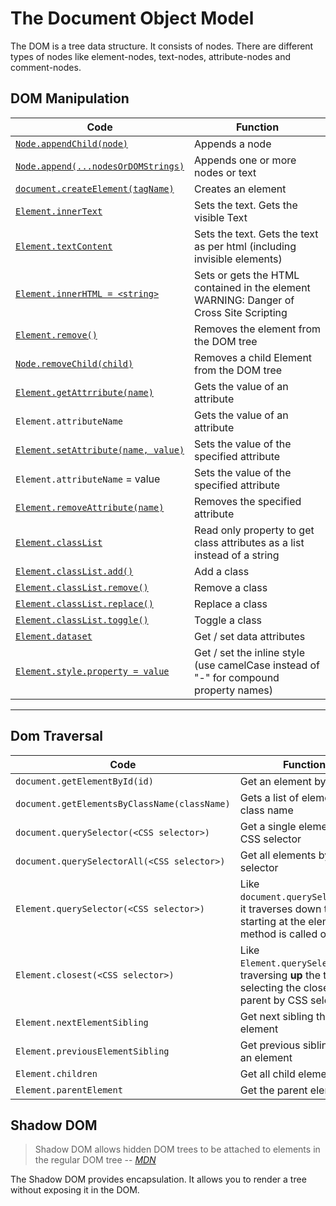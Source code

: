 # The Document Object Model

The DOM is a tree data structure. It consists of nodes. There are different types of nodes like element-nodes, text-nodes, attribute-nodes and comment-nodes.

## DOM Manipulation

| Code                                                                                                         | Function                                                                                    |
| ------------------------------------------------------------------------------------------------------------ | ------------------------------------------------------------------------------------------- |
| [`Node.appendChild(node)`](https://developer.mozilla.org/en-US/docs/Web/API/Node/appendChild)                | Appends a node                                                                              |
| [`Node.append(...nodesOrDOMStrings)`](https://developer.mozilla.org/en-US/docs/Web/API/Element/append)       | Appends one or more nodes or text                                                           |
| [`document.createElement(tagName)`](https://developer.mozilla.org/en-US/docs/Web/API/Document/createElement) | Creates an element                                                                          |
| [`Element.innerText`](https://developer.mozilla.org/en-US/docs/Web/API/HTMLElement/innerText)                | Sets the text. Gets the visible Text                                                        |
| [`Element.textContent`](https://developer.mozilla.org/en-US/docs/Web/API/Node/textContent)                   | Sets the text. Gets the text as per html (including invisible elements)                     |
| [`Element.innerHTML = <string>`](https://developer.mozilla.org/en-US/docs/Web/API/Element/innerHTML)         | Sets or gets the HTML contained in the element<br />WARNING: Danger of Cross Site Scripting |
| [`Element.remove()`](https://developer.mozilla.org/en-US/docs/Web/API/Element/remove)                        | Removes the element from the DOM tree                                                       |
| [`Node.removeChild(child)`](https://developer.mozilla.org/en-US/docs/Web/API/Node/removeChild)               | Removes a child Element from the DOM tree                                                   |
| [`Element.getAttrribute(name)`](https://developer.mozilla.org/en-US/docs/Web/API/Element/getAttribute)       | Gets the value of an attribute                                                              |
| `Element.attributeName`                                                                                      | Gets the value of an attribute                                                              |
| [`Element.setAttribute(name, value)`](https://developer.mozilla.org/en-US/docs/Web/API/Element/setAttribute) | Sets the value of the specified attribute                                                   |
| `Element.attributeName` = value                                                                              | Sets the value of the specified attribute                                                   |
| [`Element.removeAttribute(name)`](https://developer.mozilla.org/en-US/docs/Web/API/Element/removeAttribute)  | Removes the specified attribute                                                             |
| [`Element.classList`](https://developer.mozilla.org/en-US/docs/Web/API/Element/classList)                    | Read only property to get class attributes as a list instead of a string                    |
| [`Element.classList.add()`](https://developer.mozilla.org/en-US/docs/Web/API/Element/classList)              | Add a class                                                                                 |
| [`Element.classList.remove()`](https://developer.mozilla.org/en-US/docs/Web/API/Element/classList)           | Remove a class                                                                              |
| [`Element.classList.replace()`](https://developer.mozilla.org/en-US/docs/Web/API/Element/classList)          | Replace a class                                                                             |
| [`Element.classList.toggle()`](https://developer.mozilla.org/en-US/docs/Web/API/Element/classList)           | Toggle a class                                                                              |
| [`Element.dataset`](https://developer.mozilla.org/en-US/docs/Web/API/HTMLElement/dataset)                    | Get / set data attributes                                                                   |
| [`Element.style.property = value`](https://developer.mozilla.org/en-US/docs/Web/API/HTMLElement/style)       | Get / set the inline style (use camelCase instead of "-" for compound property names)       |

---

## Dom Traversal

| Code                                         | Function                                                                                                    |
| -------------------------------------------- | ----------------------------------------------------------------------------------------------------------- |
| `document.getElementById(id)`                | Get an element by Id                                                                                        |
| `document.getElementsByClassName(className)` | Gets a list of elements by class name                                                                       |
| `document.querySelector(<CSS selector>)`     | Get a single element by CSS selector                                                                        |
| `document.querySelectorAll(<CSS selector>)`  | Get all elements by CSS selector                                                                            |
| `Element.querySelector(<CSS selector>)`      | Like `document.querySelector`but it traverses down the tree starting at the element the method is called on |
| `Element.closest(<CSS selector>)`            | Like `Element.querySelector` but traversing **up** the tree, selecting the closest parent by CSS selector   |
| `Element.nextElementSibling`                 | Get next sibling that is an element                                                                         |
| `Element.previousElementSibling`             | Get previous sibling that is an element                                                                     |
| `Element.children`                           | Get all child elements                                                                                      |
| `Element.parentElement`                      | Get the parent element                                                                                      |

## Shadow DOM

> Shadow DOM allows hidden DOM trees to be attached to elements in the regular DOM tree
> -- <cite>[MDN][1]</cite>

The Shadow DOM provides encapsulation.
It allows you to render a tree without exposing it in the DOM.

[1]: https://developer.mozilla.org/en-US/docs/Web/Web_Components/Using_shadow_DOM
